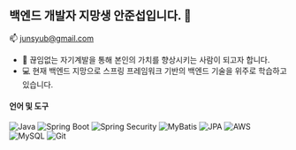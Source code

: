 ## 백엔드 개발자 지망생 안준섭입니다. 👋
 📫 junsyub@gmail.com
- 🌱 끊임없는 자기계발을 통해 본인의 가치를 향상시키는 사람이 되고자 합니다.
- 💻 현재 백엔드 지망으로 스프링 프레임워크 기반의 백엔드 기술을 위주로 학습하고 있습니다.


#### 언어 및 도구
![Java](https://img.shields.io/badge/Java-007396?style=flat-square&logo=java&logoColor=white)
![Spring Boot](https://img.shields.io/badge/Spring%20Boot-6DB33F?style=flat-square&logo=spring-boot&logoColor=white)
![Spring Security](https://img.shields.io/badge/Spring%20Security-6DB33F?style=flat-square&logo=spring-security&logoColor=white)
![MyBatis](https://img.shields.io/badge/MyBatis-000000?style=flat-square&logo=MyBatis&logoColor=white)
![JPA](https://img.shields.io/badge/JPA-6DB33F?style=flat-square&logo=hibernate&logoColor=white)
![AWS](https://img.shields.io/badge/AWS-FF9900?style=flat-square&logo=amazon-aws&logoColor=white)
![MySQL](https://img.shields.io/badge/MySQL-4479A1?style=flat-square&logo=mysql&logoColor=white)
![Git](https://img.shields.io/badge/Git-F05032?style=flat-square&logo=git&logoColor=white)






<!--
**ahn9282/ahn9282** is a ✨ _special_ ✨ repository because its `README.md` (this file) appears on your GitHub profile.

Here are some ideas to get you started:

- 🔭 I’m currently working on ...
- 🌱 I’m currently learning ...
- 👯 I’m looking to collaborate on ...
- 🤔 I’m looking for help with ...
- 💬 Ask me about ...
- 📫 How to reach me: ...
- 😄 Pronouns: ...
- ⚡ Fun fact: ...
-->
